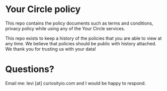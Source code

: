 # Your Circle policy

This repo contains the policy documents such as terms and conditions, privacy policy while using any of the Your Circle services.

This repo exists to keep a history of the policies that you are able to view at any time. We believe that policies should be public with history attached. We thank you for trusting us with your data!

# Questions?

Email me: levi [at] curiosityio.com and I would be happy to respond. 
